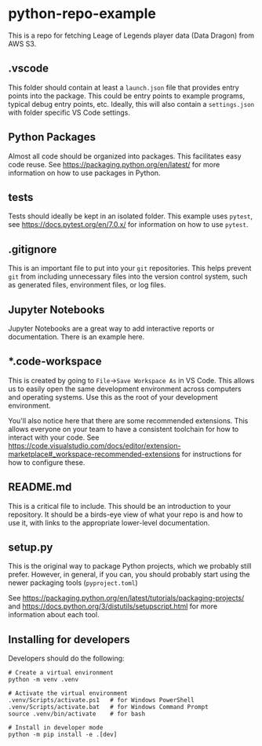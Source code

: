 # python-repo-example
This is a repo for fetching Leage of Legends player data (Data Dragon) from AWS S3.

## .vscode
This folder should contain at least a `launch.json` file that provides entry points into the package.  This could be entry points to example programs, typical debug entry points, etc.  Ideally, this will also contain a `settings.json` with folder specific VS Code settings.

## Python Packages
Almost all code should be organized into packages.  This facilitates easy code reuse.  See https://packaging.python.org/en/latest/ for more information on how to use packages in Python.

## tests
Tests should ideally be kept in an isolated folder.  This example uses `pytest`, see https://docs.pytest.org/en/7.0.x/ for information on how to use `pytest`.

## .gitignore
This is an important file to put into your `git` repositories.  This helps prevent `git` from including unnecessary files into the version control system, such as generated files, environment files, or log files.

## Jupyter Notebooks
Jupyter Notebooks are a great way to add interactive reports or documentation.  There is an example here.

## *.code-workspace
This is created by going to `File`->`Save Workspace As` in VS Code.  This allows us to easily open the same development environment across computers and operating systems.  Use this as the root of your development environment.

You'll also notice here that there are some recommended extensions.  This allows everyone on your team to have a consistent toolchain for how to interact with your code.  See https://code.visualstudio.com/docs/editor/extension-marketplace#_workspace-recommended-extensions for instructions for how to configure these.

## README.md
This is a critical file to include.  This should be an introduction to your repository.  It should be a birds-eye view of what your repo is and how to use it, with links to the appropriate lower-level documentation.

## setup.py
This is the original way to package Python projects, which we probably still prefer.  However, in general, if you can, you should probably start using the newer packaging tools (`pyproject.toml`)

See https://packaging.python.org/en/latest/tutorials/packaging-projects/ and https://docs.python.org/3/distutils/setupscript.html for more information about each tool.

## Installing for developers
Developers should do the following:
```
# Create a virtual environment
python -m venv .venv

# Activate the virtual environment
.venv/Scripts/activate.ps1   # for Windows PowerShell
.venv/Scripts/activate.bat   # for Windows Command Prompt
source .venv/bin/activate    # for bash

# Install in developer mode
python -m pip install -e .[dev]
```
